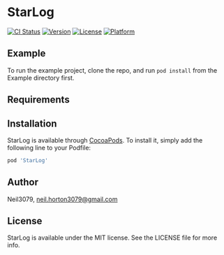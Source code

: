 # StarLog

[![CI Status](http://img.shields.io/travis/Neil3079/StarLog.svg?style=flat)](https://travis-ci.org/Neil3079/StarLog)
[![Version](https://img.shields.io/cocoapods/v/StarLog.svg?style=flat)](http://cocoapods.org/pods/StarLog)
[![License](https://img.shields.io/cocoapods/l/StarLog.svg?style=flat)](http://cocoapods.org/pods/StarLog)
[![Platform](https://img.shields.io/cocoapods/p/StarLog.svg?style=flat)](http://cocoapods.org/pods/StarLog)

## Example

To run the example project, clone the repo, and run `pod install` from the Example directory first.

## Requirements

## Installation

StarLog is available through [CocoaPods](http://cocoapods.org). To install
it, simply add the following line to your Podfile:

```ruby
pod 'StarLog'
```

## Author

Neil3079, neil.horton3079@gmail.com

## License

StarLog is available under the MIT license. See the LICENSE file for more info.
